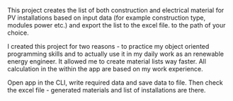 This project creates the list of both construction and electrical material for PV installations based on input data (for example construction type, modules power etc.) and export the list to the excel file.
to the path of your choice.

I created this project for two reasons - to practice my object oriented programming skills and to actually use it in my daily work as an renewable energy engineer. It allowed me to create material lists
way faster. All calculation in the within the app are based on my work experience.

Open app in the CLI, write required data and save data to file. Then check the excel file - generated materials and list of installations are there.
